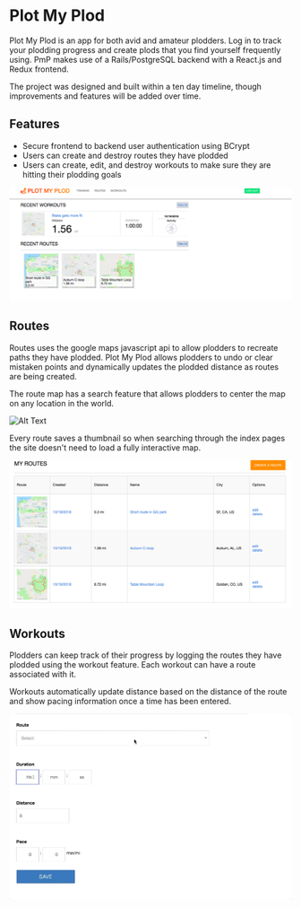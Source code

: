 # Plot My Plod

Plot My Plod is an app for both avid and amateur plodders. Log in to track your plodding progress and create plods that you find yourself frequently using. PmP makes use of a Rails/PostgreSQL backend with a React.js and Redux frontend.

The project was designed and built within a ten day timeline, though improvements and features will be added over time.

## Features

- Secure frontend to backend user authentication using BCrypt
- Users can create and destroy routes they have plodded
- Users can create, edit, and destroy workouts to make sure they are hitting their plodding goals

![Alt Text](https://github.com/Atar97/FSP/blob/master/app/assets/readme/dashboard.png)


## Routes

Routes uses the google maps javascript api to allow plodders to recreate paths they have plodded. Plot My Plod allows plodders to undo or clear mistaken points and dynamically updates the plodded distance as routes are being created.

The route map has a search feature that allows plodders to center the map on any location in the world.

![Alt Text](https://github.com/Atar97/FSP/blob/master/app/assets/readme/search-bar.gif)

Every route saves a thumbnail so when searching through the index pages the site doesn't need to load a fully interactive map.

![Alt Text](https://github.com/Atar97/FSP/blob/master/app/assets/readme/route_index.png)

## Workouts

Plodders can keep track of their progress by logging the routes they have plodded using the workout feature. Each workout can have a route associated with it.

Workouts automatically update distance based on the distance of the route and show pacing information once a time has been entered.

![Alt Text](https://github.com/Atar97/FSP/blob/master/app/assets/readme/workout-form.gif)
